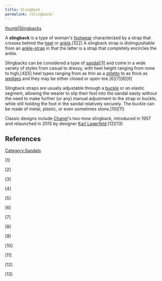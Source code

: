 ```yaml
---
title: Slingback
permalink: /Slingback/
---
```


[thumb\|Slingbacks](/File:Slingback-shoes.jpg "wikilink")

A **slingback** is a type of woman's [footwear](/footwear "wikilink")
characterized by a strap that crosses behind the
[heel](/heel "wikilink") or [ankle](/ankle "wikilink").[1][2] A
slingback strap is distinguishable from an
[ankle-strap](/ankle-strap "wikilink") in that the latter is a strap
that completely encircles the ankle.

Slingbacks can be considered a type of [sandal](/sandal "wikilink")[3]
and come in a wide variety of styles from casual to dressy, with heel
height ranging from none to high,[4][5] heel types ranging from as thin
as a [stiletto](/Stiletto_heel "wikilink") to as thick as
[wedges](/Wedge_(footwear) "wikilink") and they may be either closed or
open-toe.[6][7][8][9]

Slingback straps are usually adjustable through a
[buckle](/buckle "wikilink") or an elastic segment, allowing the wearer
to slip their foot into the sandal easily without the need to make
further (or any) manual adjustment to the strap or buckle, while still
holding the foot in the sandal relatively securely. The buckle can be
made of metal, plastic, or even sometimes stone.[10][11]

Classic designs include [Chanel](/Chanel "wikilink")'s two-tone
slingback, introduced in 1957 and relaunched in 2015 by designer [Karl
Lagerfeld](/Karl_Lagerfeld "wikilink").[12][13]

## References

[Category:Sandals](/Category:Sandals "wikilink")

[1]

[2]

[3]

[4]

[5]

[6]

[7]

[8]

[9]

[10]

[11]

[12]

[13]